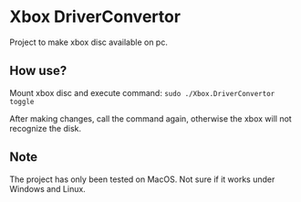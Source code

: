 # Xbox DriverConvertor

Project to make xbox disc available on pc.

## How use?

Mount xbox disc and execute command:
`sudo ./Xbox.DriverConvertor toggle`

After making changes, call the command again, otherwise the xbox will not recognize the disk.

## Note

The project has only been tested on MacOS. Not sure if it works under Windows and Linux.
